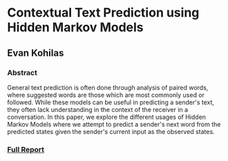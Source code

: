 # Contextual Text Prediction using Hidden Markov Models
## Evan Kohilas

### Abstract
General text prediction is often done through analysis of paired words,
where suggested words are those which are most commonly used or followed.
While these models can be useful in predicting a sender's text, they often
lack understanding in the context of the receiver in a conversation. In this
paper, we explore the different usages of Hidden Markov Models where we
attempt to predict a sender's next word from the predicted states given the
sender's current input as the observed states.

### [Full Report](https://github.com/ekohilas/comp4121-project/blob/master/report.pdf)
